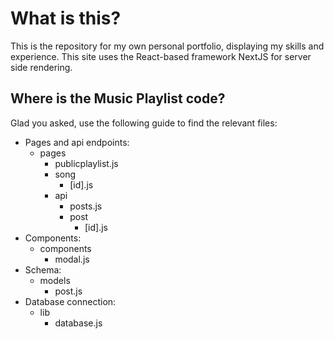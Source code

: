 # What is this?

This is the repository for my own personal portfolio, displaying my skills and experience. This site uses the React-based framework NextJS for server side rendering.

## Where is the Music Playlist code?

Glad you asked, use the following guide to find the relevant files:

- Pages and api endpoints:
  - pages
    - publicplaylist.js
    - song
      - [id].js
    - api
      - posts.js
      - post
        - [id].js
- Components:
  - components
    - modal.js
- Schema:
  - models
    - post.js
- Database connection:
  - lib
    - database.js

